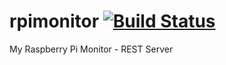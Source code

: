 # rpimonitor [![Build Status](https://travis-ci.org/andreandradecosta/rpiserver.svg)](https://travis-ci.org/andreandradecosta/rpiserver)
My Raspberry Pi Monitor - REST Server
